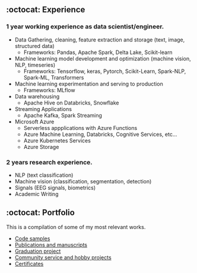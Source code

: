 
##  :octocat: Experience 

### 1 year working experience as data scientist/engineer.
- Data Gathering, cleaning, feature extraction and storage (text, image, structured data)
    - Frameworks: Pandas, Apache Spark, Delta Lake, Scikit-learn
- Machine learning model development and optimization (machine vision, NLP, timeseries)
    - Frameworks: Tensorflow, keras, Pytorch, Scikit-Learn, Spark-NLP, Spark-ML, Transformers
- Machine learning experimentation and serving to production
    - Frameworks: MLflow
- Data warehousing 
    - Apache Hive on Databricks, Snowflake
- Streaming Applications
    - Apache Kafka, Spark Streaming
- Microsoft Azure
    - Serverless appplications with Azure Functions
    - Azure Machine Learning, Databricks, Cognitive Services, etc...
    - Azure Kubernetes Services
    - Azure Storage

### 2 years research experience.
- NLP (text classification)
- Machine vision (classification, segmentation, detection)
- Signals (EEG signals, biometrics)
- Academic Writing

## :octocat:  Portfolio

This is a compilation of some of my most relevant works. 

- [Code samples](https://github.com/hector6298/my-work-portfolio/tree/gh-pages/portfolio/code%20samples)
- [Publications and manuscripts](https://github.com/hector6298/my-work-portfolio/tree/gh-pages/portfolio/Manuscripts)
- [Graduation project](https://github.com/hector6298/my-work-portfolio/tree/gh-pages/portfolio/Graduation%20Project)
- [Community service and hobby projects](https://github.com/hector6298/my-work-portfolio/tree/gh-pages/portfolio/Projects)
- [Certificates](https://github.com/hector6298/my-work-portfolio/tree/gh-pages/portfolio/certificates)


